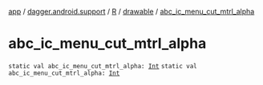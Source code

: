 [app](../../../index.md) / [dagger.android.support](../../index.md) / [R](../index.md) / [drawable](index.md) / [abc_ic_menu_cut_mtrl_alpha](./abc_ic_menu_cut_mtrl_alpha.md)

# abc_ic_menu_cut_mtrl_alpha

`static val abc_ic_menu_cut_mtrl_alpha: `[`Int`](https://kotlinlang.org/api/latest/jvm/stdlib/kotlin/-int/index.html)
`static val abc_ic_menu_cut_mtrl_alpha: `[`Int`](https://kotlinlang.org/api/latest/jvm/stdlib/kotlin/-int/index.html)